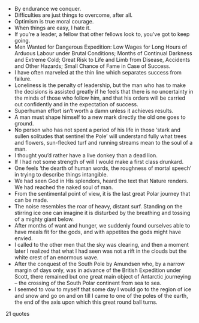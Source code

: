  - By endurance we conquer.
 - Difficulties are just things to overcome, after all.
 - Optimism is true moral courage.
 - When things are easy, I hate it.
 - If you’re a leader, a fellow that other fellows look to, you’ve got to keep going.
 - Men Wanted for Dangerous Expedition: Low Wages for Long Hours of Arduous Labour under Brutal Conditions; Months of Continual Darkness and Extreme Cold; Great Risk to Life and Limb from Disease, Accidents and Other Hazards; Small Chance of Fame in Case of Success.
 - I have often marveled at the thin line which separates success from failure.
 - Loneliness is the penalty of leadership, but the man who has to make the decisions is assisted greatly if he feels that there is no uncertainty in the minds of those who follow him, and that his orders will be carried out confidently and in the expectation of success.
 - Superhuman effort isn’t worth a damn unless it achieves results.
 - A man must shape himself to a new mark directly the old one goes to ground.
 - No person who has not spent a period of his life in those ‘stark and sullen solitudes that sentinel the Pole’ will understand fully what trees and flowers, sun-flecked turf and running streams mean to the soul of a man.
 - I thought you’d rather have a live donkey than a dead lion.
 - If I had not some strength of will I would make a first class drunkard.
 - One feels ‘the dearth of human words, the roughness of mortal speech’ in trying to describe things intangible.
 - We had seen God in His splendors, heard the text that Nature renders. We had reached the naked soul of man.
 - From the sentimental point of view, it is the last great Polar journey that can be made.
 - The noise resembles the roar of heavy, distant surf. Standing on the stirring ice one can imagine it is disturbed by the breathing and tossing of a mighty giant below.
 - After months of want and hunger, we suddenly found ourselves able to have meals fit for the gods, and with appetites the gods might have envied.
 - I called to the other men that the sky was clearing, and then a moment later I realized that what I had seen was not a rift in the clouds but the white crest of an enormous wave.
 - After the conquest of the South Pole by Amundsen who, by a narrow margin of days only, was in advance of the British Expedition under Scott, there remained but one great main object of Antarctic journeying – the crossing of the South Polar continent from sea to sea.
 - I seemed to vow to myself that some day I would go to the region of ice and snow and go on and on till I came to one of the poles of the earth, the end of the axis upon which this great round ball turns.

21 quotes